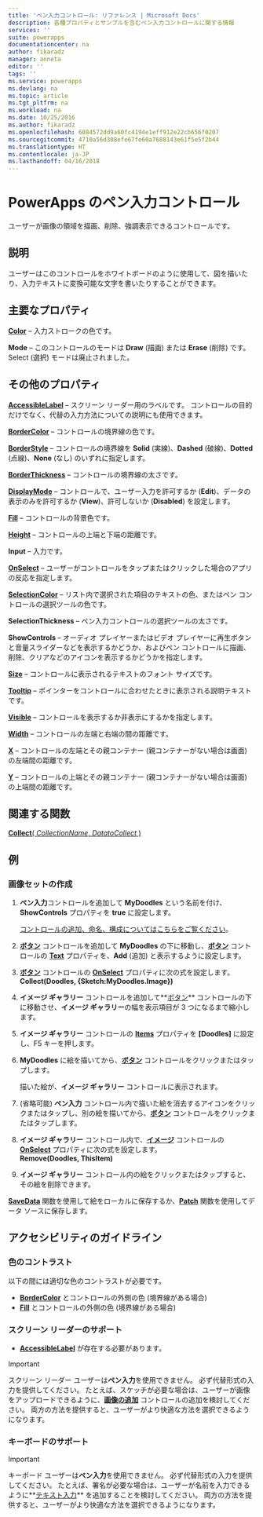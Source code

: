 ```yaml
---
title: 'ペン入力コントロール: リファレンス | Microsoft Docs'
description: 各種プロパティとサンプルを含むペン入力コントロールに関する情報
services: ''
suite: powerapps
documentationcenter: na
author: fikaradz
manager: anneta
editor: ''
tags: ''
ms.service: powerapps
ms.devlang: na
ms.topic: article
ms.tgt_pltfrm: na
ms.workload: na
ms.date: 10/25/2016
ms.author: fikaradz
ms.openlocfilehash: 6084572dd9a60fc4194e1eff912e22cb656f0207
ms.sourcegitcommit: 4710a56d308efe67fe60a7688143e61f5e5f2b44
ms.translationtype: HT
ms.contentlocale: ja-JP
ms.lasthandoff: 04/16/2018
---
```

# <a name="pen-input-control-in-powerapps"></a>PowerApps のペン入力コントロール
ユーザーが画像の領域を描画、削除、強調表示できるコントロールです。

## <a name="description"></a>説明
ユーザーはこのコントロールをホワイトボードのように使用して、図を描いたり、入力テキストに変換可能な文字を書いたりすることができます。

## <a name="key-properties"></a>主要なプロパティ
**[Color](properties-color-border.md)** – 入力ストロークの色です。

**Mode** – このコントロールのモードは **Draw** (描画) または **Erase** (削除) です。  Select (選択) モードは廃止されました。

## <a name="additional-properties"></a>その他のプロパティ
**[AccessibleLabel](properties-accessibility.md)** – スクリーン リーダー用のラベルです。 コントロールの目的だけでなく、代替の入力方法についての説明にも使用できます。

**[BorderColor](properties-color-border.md)** – コントロールの境界線の色です。

**[BorderStyle](properties-color-border.md)** – コントロールの境界線を **Solid** (実線)、**Dashed** (破線)、**Dotted** (点線)、**None** (なし) のいずれに指定します。

**[BorderThickness](properties-color-border.md)** – コントロールの境界線の太さです。

**[DisplayMode](properties-core.md)** – コントロールで、ユーザー入力を許可するか (**Edit**)、データの表示のみを許可するか (**View**)、許可しないか (**Disabled**) を設定します。

**[Fill](properties-color-border.md)** – コントロールの背景色です。

**[Height](properties-size-location.md)** – コントロールの上端と下端の距離です。

**Input** – 入力です。

**[OnSelect](properties-core.md)** – ユーザーがコントロールをタップまたはクリックした場合のアプリの反応を指定します。

**[SelectionColor](properties-color-border.md)** – リスト内で選択された項目のテキストの色、またはペン コントロールの選択ツールの色です。

**SelectionThickness** – ペン入力コントロールの選択ツールの太さです。

**ShowControls** – オーディオ プレイヤーまたはビデオ プレイヤーに再生ボタンと音量スライダーなどを表示するかどうか、およびペン コントロールに描画、削除、クリアなどのアイコンを表示するかどうかを指定します。

**[Size](properties-text.md)** – コントロールに表示されるテキストのフォント サイズです。

**[Tooltip](properties-core.md)** – ポインターをコントロールに合わせたときに表示される説明テキストです。

**[Visible](properties-core.md)** – コントロールを表示するか非表示にするかを指定します。

**[Width](properties-size-location.md)** – コントロールの左端と右端の間の距離です。

**[X](properties-size-location.md)** – コントロールの左端とその親コンテナー (親コンテナーがない場合は画面) の左端間の距離です。

**[Y](properties-size-location.md)** – コントロールの上端とその親コンテナー (親コンテナーがない場合は画面) の上端間の距離です。

## <a name="related-functions"></a>関連する関数
[**Collect**( *CollectionName*, *DatatoCollect* )](../functions/function-clear-collect-clearcollect.md)

## <a name="example"></a>例
### <a name="create-a-set-of-images"></a>画像セットの作成
1. **ペン入力**コントロールを追加して **MyDoodles** という名前を付け、**ShowControls** プロパティを **true** に設定します。
   
    [コントロールの追加、命名、構成についてはこちらをご覧ください](../add-configure-controls.md)。
2. **[ボタン](control-button.md)** コントロールを追加して **MyDoodles** の下に移動し、**[ボタン](control-button.md)** コントロールの **[Text](properties-core.md)** プロパティを、**Add** (追加) と表示するように設定します。
3. **[ボタン](control-button.md)** コントロールの **[OnSelect](properties-core.md)** プロパティに次の式を設定します。<br>
   **Collect(Doodles, {Sketch:MyDoodles.Image})**
4. **イメージ ギャラリー** コントロールを追加して**[ボタン](control-button.md)** コントロールの下に移動させ、**イメージ ギャラリー**の幅を表示項目が 3 つになるまで縮小します。
5. **イメージ ギャラリー** コントロールの **[Items](properties-core.md)** プロパティを **[Doodles]** に設定し、F5 キーを押します。
6. **MyDoodles** に絵を描いてから、**[ボタン](control-button.md)** コントロールをクリックまたはタップします。
   
    描いた絵が、**イメージ ギャラリー** コントロールに表示されます。
7. (省略可能) **ペン入力** コントロール内で描いた絵を消去するアイコンをクリックまたはタップし、別の絵を描いてから、**[ボタン](control-button.md)** コントロールをクリックまたはタップします。
8. **イメージ ギャラリー** コントロール内で、**[イメージ](control-image.md)** コントロールの  **[OnSelect](properties-core.md)** プロパティに次の式を設定します。<br>
   **Remove(Doodles, ThisItem)**
9. **イメージ ギャラリー** コントロール内の絵をクリックまたはタップすると、その絵を削除できます。

**[SaveData](../functions/function-savedata-loaddata.md)** 関数を使用して絵をローカルに保存するか、**[Patch](../functions/function-patch.md)** 関数を使用してデータ ソースに保存します。


## <a name="accessibility-guidelines"></a>アクセシビリティのガイドライン
### <a name="color-contrast"></a>色のコントラスト
以下の間には適切な色のコントラストが必要です。
* **[BorderColor](properties-color-border.md)** とコントロールの外側の色 (境界線がある場合)
* **[Fill](properties-color-border.md)** とコントロールの外側の色 (境界線がある場合)

### <a name="screen-reader-support"></a>スクリーン リーダーのサポート
* **[AccessibleLabel](properties-accessibility.md)** が存在する必要があります。
> [!IMPORTANT]
> スクリーン リーダー ユーザーは**ペン入力**を使用できません。 必ず代替形式の入力を提供してください。 たとえば、スケッチが必要な場合は、ユーザーが画像をアップロードできるように、**[画像の追加](control-add-picture.md)** コントロールの追加を検討してください。 両方の方法を提供すると、ユーザーがより快適な方法を選択できるようになります。

### <a name="keyboard-support"></a>キーボードのサポート
> [!IMPORTANT]
> キーボード ユーザーは**ペン入力**を使用できません。 必ず代替形式の入力を提供してください。 たとえば、署名が必要な場合は、ユーザーが名前を入力できるように**[テキスト入力](control-text-input.md)** を追加することを検討してください。 両方の方法を提供すると、ユーザーがより快適な方法を選択できるようになります。
